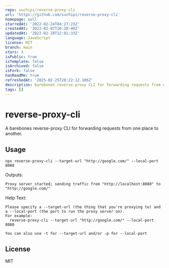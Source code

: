 ```yaml
---
repo: suchipi/reverse-proxy-cli
url: 'https://github.com/suchipi/reverse-proxy-cli'
homepage: null
starredAt: '2022-02-24T04:27:23Z'
createdAt: '2022-02-07T20:28:40Z'
updatedAt: '2022-02-28T12:01:33Z'
language: JavaScript
license: MIT
branch: main
stars: 4
isPublic: true
isTemplate: false
isArchived: false
isFork: false
hasReadMe: true
refreshedAt: '2025-02-25T20:22:12.106Z'
description: barebones reverse-proxy CLI for forwarding requests from one place to another
tags: []
---
```


# reverse-proxy-cli

A barebones reverse-proxy CLI for forwarding requests from one place to another.

## Usage

```
npx reverse-proxy-cli --target-url "http://google.com/" --local-port 8080
```

Outputs:

```
Proxy server started; sending traffic from "http://localhost:8080" to "http://google.com/"
```

Help Text:

```
Please specify a --target-url (the thing that you're proxying to) and a --local-port (the port to run the proxy server on).
For example:
  reverse-proxy-cli --target-url "http://google.com/" --local-port 8080

You can also use -t for --target-url and/or -p for --local-port
```

## License

MIT
